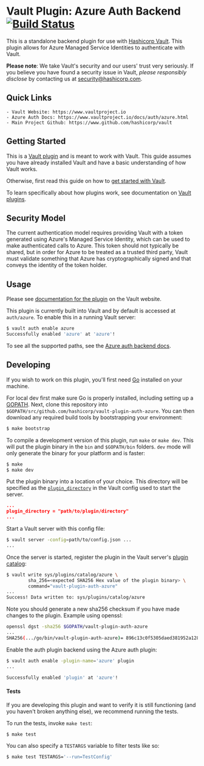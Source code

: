 # Vault Plugin: Azure Auth Backend [![Build Status](https://travis-ci.org/hashicorp/vault-plugin-auth-azure.svg?branch=main)](https://travis-ci.org/hashicorp/vault-plugin-auth-azure)


This is a standalone backend plugin for use with [Hashicorp Vault](https://www.github.com/hashicorp/vault).
This plugin allows for Azure Managed Service Identities to authenticate with Vault.

**Please note**: We take Vault's security and our users' trust very seriously. If you believe you have found a security issue in Vault, _please responsibly disclose_ by contacting us at [security@hashicorp.com](mailto:security@hashicorp.com).

## Quick Links
    - Vault Website: https://www.vaultproject.io
    - Azure Auth Docs: https://www.vaultproject.io/docs/auth/azure.html
    - Main Project Github: https://www.github.com/hashicorp/vault


## Getting Started

This is a [Vault plugin](https://www.vaultproject.io/docs/internals/plugins.html)
and is meant to work with Vault. This guide assumes you have already installed Vault
and have a basic understanding of how Vault works.

Otherwise, first read this guide on how to [get started with Vault](https://www.vaultproject.io/intro/getting-started/install.html).

To learn specifically about how plugins work, see documentation on [Vault plugins](https://www.vaultproject.io/docs/internals/plugins.html).

## Security Model

The current authentication model requires providing Vault with a token generated using Azure's Managed Service Identity, which can be used to make authenticated calls to Azure. This token should not typically be shared, but in order for Azure to be treated as a trusted third party, Vault must validate something that Azure has cryptographically signed and that conveys the identity of the token holder.

## Usage

Please see [documentation for the plugin](https://www.vaultproject.io/docs/auth/azure.html)
on the Vault website.

This plugin is currently built into Vault and by default is accessed
at `auth/azure`. To enable this in a running Vault server:

```sh
$ vault auth enable azure
Successfully enabled 'azure' at 'azure'!
```

To see all the supported paths, see the [Azure auth backend docs](https://www.vaultproject.io/docs/auth/azure.html).

## Developing

If you wish to work on this plugin, you'll first need
[Go](https://www.golang.org) installed on your machine.

For local dev first make sure Go is properly installed, including
setting up a [GOPATH](https://golang.org/doc/code.html#GOPATH).
Next, clone this repository into
`$GOPATH/src/github.com/hashicorp/vault-plugin-auth-azure`.
You can then download any required build tools by bootstrapping your
environment:

```sh
$ make bootstrap
```

To compile a development version of this plugin, run `make` or `make dev`.
This will put the plugin binary in the `bin` and `$GOPATH/bin` folders. `dev`
mode will only generate the binary for your platform and is faster:

```sh
$ make
$ make dev
```

Put the plugin binary into a location of your choice. This directory
will be specified as the [`plugin_directory`](https://www.vaultproject.io/docs/configuration/index.html#plugin_directory)
in the Vault config used to start the server.

```json
...
plugin_directory = "path/to/plugin/directory"
...
```

Start a Vault server with this config file:
```sh
$ vault server -config=path/to/config.json ...
...
```

Once the server is started, register the plugin in the Vault server's [plugin catalog](https://www.vaultproject.io/docs/internals/plugins.html#plugin-catalog):

```sh
$ vault write sys/plugins/catalog/azure \
        sha_256=<expected SHA256 Hex value of the plugin binary> \
        command="vault-plugin-auth-azure"
...
Success! Data written to: sys/plugins/catalog/azure
```

Note you should generate a new sha256 checksum if you have made changes
to the plugin. Example using openssl:

```sh
openssl dgst -sha256 $GOPATH/vault-plugin-auth-azure
...
SHA256(.../go/bin/vault-plugin-auth-azure)= 896c13c0f5305daed381952a128322e02bc28a57d0c862a78cbc2ea66e8c6fa1
```

Enable the auth plugin backend using the Azure auth plugin:

```sh
$ vault auth enable -plugin-name='azure' plugin
...

Successfully enabled 'plugin' at 'azure'!
```

#### Tests

If you are developing this plugin and want to verify it is still
functioning (and you haven't broken anything else), we recommend
running the tests.

To run the tests, invoke `make test`:

```sh
$ make test
```

You can also specify a `TESTARGS` variable to filter tests like so:

```sh
$ make test TESTARGS='--run=TestConfig'
```
